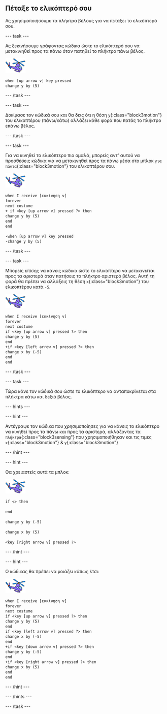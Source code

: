 ## Πέταξε το ελικόπτερό σου

Ας χρησιμοποιήσουμε τα πλήκτρα βέλους για να πετάξει το ελικόπτερό σου.

--- task ---

Ας ξεκινήσουμε γράφοντας κώδικα ώστε το ελικόπτερό σου να μετακινηθεί προς τα πάνω όταν πατηθεί το πλήκτρο πάνω βέλος.

![αντικείμενο ελικόπτερο](images/helicopter-sprite.png)

```blocks3
when [up arrow v] key pressed
change y by (5)
```

--- /task ---

--- task ---

Δοκίμασε τον κώδικά σου και θα δεις ότι η θέση `y`{:class="block3motion"} του ελικοπτέρου (πάνω/κάτω) αλλάζει κάθε φορά που πατάς το πλήκτρο επάνω βέλος.

--- /task ---

--- task ---

Για να κινηθεί το ελικόπτερο πιο ομαλά, μπορείς αντ' αυτού να προσθέσεις κώδικα για να μετακινηθεί προς τα πάνω μέσα στο μπλοκ `για πάντα`{:class="block3motion"} του ελικοπτέρου σου.

![αντικείμενο ελικόπτερο](images/helicopter-sprite.png)

```blocks3
when I receive [εκκίνηση v]
forever
next costume
+ if <key [up arrow v] pressed ?> then
change y by (5)
end
end

-when [up arrow v] key pressed
-change y by (5)
```

--- /task ---

--- task ---

Μπορείς επίσης να κάνεις κώδικα ώστε το ελικόπτερο να μετακινείται προς τα αριστερά όταν πατήσεις το πλήκτρο αριστερό βέλος. Αυτή τη φορά θα πρέπει να αλλάξεις τη θέση `x`{:class="block3motion"} του ελικοπτέρου κατά `-5`.

![αντικείμενο ελικόπτερο](images/helicopter-sprite.png)

```blocks3
when I receive [εκκίνηση v]
forever
next costume
if <key [up arrow v] pressed ?> then
change y by (5)
end
+if <key [left arrow v] pressed ?> then
change x by (-5)
end
end
```

--- /task ---

--- task ---

Τώρα κάνε τον κώδικά σου ώστε το ελικόπτερο να ανταποκρίνεται στα πλήκτρα κάτω και δεξιό βέλος.

--- hints ---


--- hint ---

Αντέγραψε τον κώδικα που χρησιμοποίησες για να κάνεις το ελικόπτερο να κινηθεί προς τα πάνω και προς τα αριστερά, αλλάζοντας τα `πλήκτρα`{:class="block3sensing"} που χρησιμοποιήθηκαν και τις τιμές `x`{:class="block3motion"} & `y`{:class="block3motion"}

--- /hint ---

--- hint ---

Θα χρειαστείς αυτά τα μπλοκ:

![αντικείμενο ελικόπτερο](images/helicopter-sprite.png)

```blocks3
if <> then

end

change y by (-5)

change x by (5)

<key [right arrow v] pressed ?>
```

--- /hint ---

--- hint ---

Ο κώδικας θα πρέπει να μοιάζει κάπως έτσι:

![αντικείμενο ελικόπτερο](images/helicopter-sprite.png)

```blocks3
when I receive [εκκίνηση v]
forever
next costume
if <key [up arrow v] pressed ?> then
change y by (5)
end
if <key [left arrow v] pressed ?> then
change x by (-5)
end
+if <key [down arrow v] pressed ?> then
change y by (-5)
end
+if <key [right arrow v] pressed ?> then
change x by (5)
end
end
```

--- /hint ---

--- /hints ---

--- /task ---
